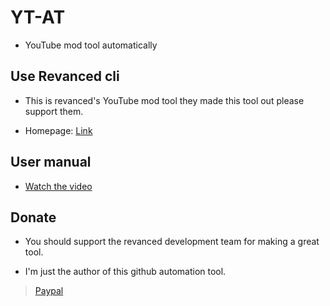 # YT-AT

- YouTube mod tool automatically

**Use Revanced cli**
---

- This is revanced's YouTube mod tool they made this tool out please support them.

- Homepage: [Link](https://github.com/revanced)

**User manual**
---

- [Watch the video](https://youtu.be/tCeE34jEurA)

**Donate**
---

- You should support the revanced development team for making a great tool.

- I'm just the author of this github automation tool.

> [Paypal](http://paypal.me/kakathic)





